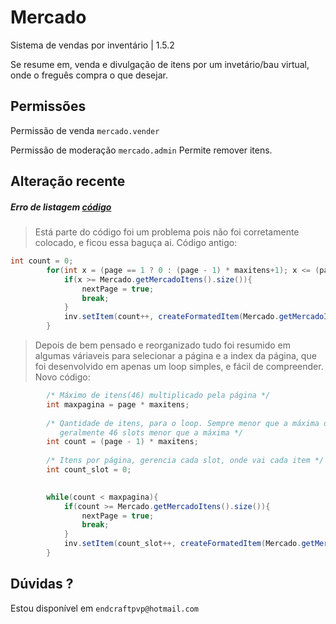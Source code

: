 # Mercado
Sistema de vendas por inventário | 1.5.2

Se resume em, venda e divulgação de itens por um invetário/bau virtual, onde o freguês compra o que desejar.

## Permissões

 Permissão de venda ``mercado.vender``
 
 Permissão de moderação ``mercado.admin`` Permite remover itens.
 
## Alteração recente ##
 
##### Erro de listagem [código](https://github.com/Br-Endcraft/Mercado/blob/master/src/me/jonasxpx/mercado/VirtualChest.java#L58)
>Está parte do código foi um problema pois não foi corretamente colocado, e ficou essa baguça ai.
Código antigo:
```java
int count = 0;
		for(int x = (page == 1 ? 0 : (page - 1) * maxitens+1); x <= (page == 1 ? maxitens : page  * maxitens); x++){
			if(x >= Mercado.getMercadoItens().size()){
				nextPage = true;
				break;
			}
			inv.setItem(count++, createFormatedItem(Mercado.getMercadoItens().get(x), false, player));
		}
```
>Depois de bem pensado e reorganizado tudo foi resumido em algumas váriaveis para selecionar a página e a index da página, que foi desenvolvido em apenas um loop simples, e fácil de compreender.
Novo código:
```java
		/* Máximo de itens(46) multiplicado pela página */
  		int maxpagina = page * maxitens;
		
		/* Qantidade de itens, para o loop. Sempre menor que a máxima de itens, 
		   geralmente 46 slots menor que a máxima */
		int count = (page - 1) * maxitens;
		
		/* Itens por página, gerencia cada slot, onde vai cada item */
		int count_slot = 0;

		
		while(count < maxpagina){
			if(count >= Mercado.getMercadoItens().size()){
				nextPage = true;
				break;
			}
			inv.setItem(count_slot++, createFormatedItem(Mercado.getMercadoItens().get(count++), false, player));
		}
```

 
 ## Dúvidas ?
 Estou disponível em ``endcraftpvp@hotmail.com``
